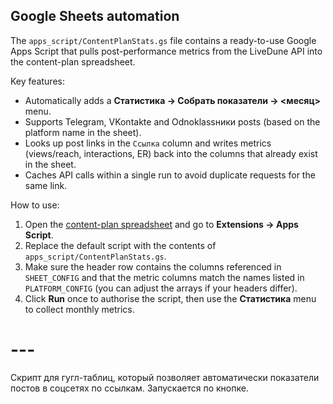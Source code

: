 ## Google Sheets automation

The `apps_script/ContentPlanStats.gs` file contains a ready-to-use Google Apps Script that pulls post-performance metrics from the LiveDune API into the content-plan spreadsheet.

Key features:

- Automatically adds a **Статистика → Собрать показатели → <месяц>** menu.
- Supports Telegram, VKontakte and Odnoklassники posts (based on the platform name in the sheet).
- Looks up post links in the `Ссылка` column and writes metrics (views/reach, interactions, ER) back into the columns that already exist in the sheet.
- Caches API calls within a single run to avoid duplicate requests for the same link.

How to use:

1. Open the [content-plan spreadsheet](https://docs.google.com/spreadsheets/d/1qTU42nME1EdGHg90NV8VOd81kSz-0nFZtB1hJUVWC6s/edit?gid=0#gid=0) and go to **Extensions → Apps Script**.
2. Replace the default script with the contents of `apps_script/ContentPlanStats.gs`.
3. Make sure the header row contains the columns referenced in `SHEET_CONFIG` and that the metric columns match the names listed in `PLATFORM_CONFIG` (you can adjust the arrays if your headers differ).
4. Click **Run** once to authorise the script, then use the **Статистика** menu to collect monthly metrics.
# ---
Скрипт для гугл-таблиц, который позволяет автоматически показатели постов в соцсетях по ссылкам. Запускается по кнопке.
